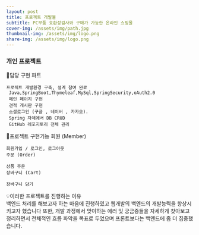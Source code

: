 ```yaml
---
layout: post
title: 프로젝트 개발물
subtitle: PC부품 호환성검사와 구매가 가능한 온라인 쇼핑몰
cover-img: /assets/img/path.jpg
thumbnail-img: /assets/img/logo.png
share-img: /assets/img/logo.png
---
```


### 개인 프로젝트
📜담당 구현 파트

    프로젝트 개발환경 구축, 설계 참여 완료
     Java,SpringBoot,Thymeleaf,MySql,SpringSecurity,oAuth2.0
     메인 페이지 구현
     견적 게시판 구현
     소셜로그인 (구글 , 네이버 , 카카오).
     Spring 자체에서 DB CRUD
     GitHub 레포지토리 전체 관리


📜프로젝트 구현기능
    회원 (Member)

    회원가입 / 로그인, 로그아웃
    주문 (Order)

    상품 주문
    장바구니 (Cart)

    장바구니 담기

💡이러한 프로젝트를 진행하는 이유 <br>
백엔드 처리를 해보고자 하는 마음에 진행하였고 웹개발의 백엔드의 개발능력을 향상시키고자 했습니다 또한, 개발 과정에서 맞이하는 에러 및 궁금증들을 자세하게 찾아보고 정리하면서 전체적인 흐름 파악을 목표로 두었으며 프론트보다는 백엔드에 좀 더 집중했습니다.